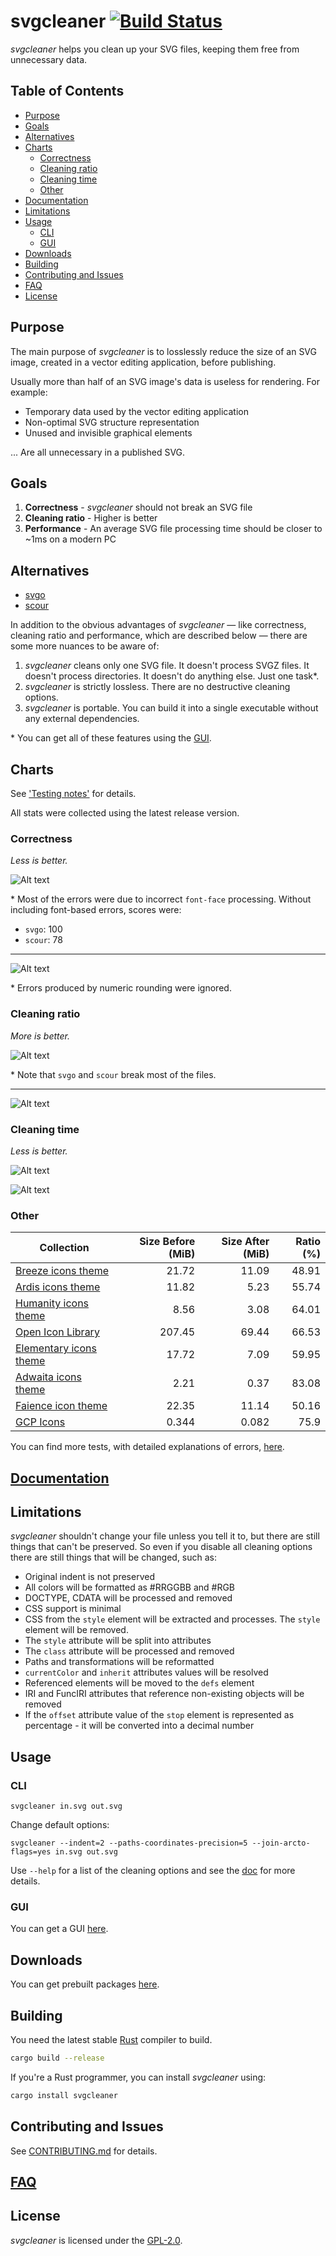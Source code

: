 # svgcleaner [![Build Status](https://travis-ci.org/RazrFalcon/svgcleaner.svg?branch=master)](https://travis-ci.org/RazrFalcon/svgcleaner)

*svgcleaner* helps you clean up your SVG files, keeping them free from unnecessary data.

## Table of Contents

  * [Purpose](#purpose)
  * [Goals](#goals)
  * [Alternatives](#alternatives)
  * [Charts](#charts)
    * [Correctness](#correctness)
    * [Cleaning ratio](#cleaning-ratio)
    * [Cleaning time](#cleaning-time)
    * [Other](#other)
  * [Documentation](#documentation)
  * [Limitations](#limitations)
  * [Usage](#usage)
    * [CLI](#cli)
    * [GUI](#gui)
  * [Downloads](#downloads)
  * [Building](#building)
  * [Contributing and Issues](#contributing-and-issues)
  * [FAQ](#faq)
  * [License](#license)

## Purpose

The main purpose of *svgcleaner* is to losslessly reduce the size of an SVG image, created in a
vector editing application, before publishing.

Usually more than half of an SVG image's data is useless for rendering. For example:
- Temporary data used by the vector editing application
- Non-optimal SVG structure representation
- Unused and invisible graphical elements

... Are all unnecessary in a published SVG.

## Goals

1. **Correctness** - *svgcleaner* should not break an SVG file
1. **Cleaning ratio** - Higher is better
1. **Performance** - An average SVG file processing time should be closer to ~1ms on a modern PC

## Alternatives

 - [svgo](https://github.com/svg/svgo)
 - [scour](https://github.com/scour-project/scour)

In addition to the obvious advantages of *svgcleaner* — like correctness, cleaning ratio and performance,
which are described below — there are some more nuances to be aware of:

1. *svgcleaner* cleans only one SVG file. It doesn't process SVGZ files.
   It doesn't process directories. It doesn't do anything else. Just one task*.
1. *svgcleaner* is strictly lossless. There are no destructive cleaning options.
1. *svgcleaner* is portable. You can build it into a single executable without any external dependencies.

\* You can get all of these features using the [GUI](https://github.com/RazrFalcon/svgcleaner-gui).

## Charts

See ['Testing notes'](docs/testing_notes.rst) for details.

All stats were collected using the latest release version.

### Correctness

*Less is better.*

![Alt text](https://cdn.rawgit.com/RazrFalcon/svgcleaner/v0.8.1/docs/images/correctness_chart_W3C_SVG_11_TestSuite.svg)

\* Most of the errors were due to incorrect `font-face` processing. Without including font-based errors, scores were:
 - `svgo`: 100
 - `scour`: 78

***

![Alt text](https://cdn.rawgit.com/RazrFalcon/svgcleaner/v0.8.1/docs/images/correctness_chart_oxygen.svg)

\* Errors produced by numeric rounding were ignored.

### Cleaning ratio

*More is better.*

![Alt text](https://cdn.rawgit.com/RazrFalcon/svgcleaner/v0.8.1/docs/images/ratio_chart_W3C_SVG_11_TestSuite.svg)

\* Note that `svgo` and `scour` break most of the files.

***

![Alt text](https://cdn.rawgit.com/RazrFalcon/svgcleaner/v0.8.1/docs/images/ratio_chart_oxygen.svg)

### Cleaning time

*Less is better.*

![Alt text](https://cdn.rawgit.com/RazrFalcon/svgcleaner/v0.8.1/docs/images/performance_chart_W3C_SVG_11_TestSuite.svg)

![Alt text](https://cdn.rawgit.com/RazrFalcon/svgcleaner/v0.8.1/docs/images/performance_chart_oxygen.svg)

### Other

| Collection | Size Before (MiB) | Size After (MiB) | Ratio (%) |
|--------------------------|------------------:|-----------------:|----------:|
| [Breeze icons theme](https://github.com/KDE/breeze-icons) | 21.72 | 11.09 | 48.91 |
| [Ardis icons theme](https://github.com/NitruxSA/ardis-icon-theme) | 11.82 | 5.23 | 55.74 |
| [Humanity icons theme](https://wiki.ubuntu.com/Artwork/Incoming/Karmic/Humanity_Icons?action=AttachFile&do=view&target=humanity_2.1.tar.gz) | 8.56 | 3.08 | 64.01 |
| [Open Icon Library](https://sourceforge.net/projects/openiconlibrary/) | 207.45 |69.44 | 66.53 |
| [Elementary icons theme](https://github.com/elementary/icons) | 17.72 | 7.09 | 59.95 |
| [Adwaita icons theme](https://github.com/GNOME/adwaita-icon-theme) | 2.21 | 0.37 | 83.08 |
| [Faience icon theme](https://www.archlinux.org/packages/community/any/faience-icon-theme/) | 22.35 | 11.14 | 50.16 |
| [GCP Icons](https://cloud.google.com/icons/files/gcp-icons.zip) | 0.344 | 0.082 | 75.9 |

You can find more tests, with detailed explanations of errors, [here](docs/extended_testing.rst).

## [Documentation](docs/svgcleaner.rst)

## Limitations

*svgcleaner* shouldn't change your file unless you tell it to, but there are still
things that can't be preserved. So even if you disable all cleaning options there are still things
that will be changed, such as:

- Original indent is not preserved
- All colors will be formatted as #RRGGBB and #RGB
- DOCTYPE, CDATA will be processed and removed
- CSS support is minimal
- CSS from the `style` element will be extracted and processes. The `style` element will be removed.
- The `style` attribute will be split into attributes
- The `class` attribute will be processed and removed
- Paths and transformations will be reformatted
- `currentColor` and `inherit` attributes values will be resolved
- Referenced elements will be moved to the `defs` element
- IRI and FuncIRI attributes that reference non-existing objects will be removed
- If the `offset` attribute value of the `stop` element is represented as percentage - it will be
  converted into a decimal number

## Usage

### CLI

```
svgcleaner in.svg out.svg
```

Change default options:
```
svgcleaner --indent=2 --paths-coordinates-precision=5 --join-arcto-flags=yes in.svg out.svg
```

Use `--help` for a list of the cleaning options and see the [doc](docs/svgcleaner.rst) for more details.

### GUI

You can get a GUI [here](https://github.com/RazrFalcon/svgcleaner-gui).

## Downloads

You can get prebuilt packages [here](https://github.com/RazrFalcon/svgcleaner-gui/releases).

## Building

You need the latest stable [Rust](https://www.rust-lang.org/) compiler to build.

```bash
cargo build --release
```

If you're a Rust programmer, you can install *svgcleaner* using:

```bash
cargo install svgcleaner
```

## Contributing and Issues

See [CONTRIBUTING.md](CONTRIBUTING.md) for details.

## [FAQ](FAQ.md)

## License

*svgcleaner* is licensed under the [GPL-2.0](https://www.gnu.org/licenses/old-licenses/gpl-2.0.en.html).
